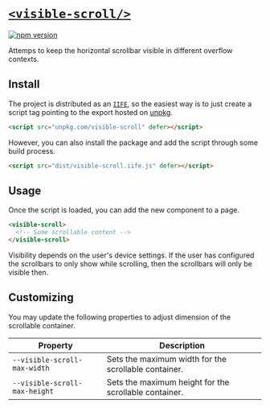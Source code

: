 # [`<visible-scroll/>`](https://ddamato.github.io/visible-scroll/)

[![npm version](https://img.shields.io/npm/v/visible-scroll.svg)](https://www.npmjs.com/package/visible-scroll)

Attemps to keep the horizontal scrollbar visible in different overflow contexts.

## Install

The project is distributed as an [`IIFE`](https://developer.mozilla.org/en-US/docs/Glossary/IIFE), so the easiest way is to just create a script tag pointing to the export hosted on [unpkg](https://unpkg.com/).

```html
<script src="unpkg.com/visible-scroll" defer></script>
```

However, you can also install the package and add the script through some build process.

```html
<script src="dist/visible-scroll.iife.js" defer></script>
```

## Usage

Once the script is loaded, you can add the new component to a page.

```html
<visible-scroll>
  <!-- Some scrollable content -->
</visible-scroll>
```

Visibility depends on the user's device settings. If the user has configured the scrollbars to only show while scrolling, then the scrollbars will only be visible then.

## Customizing

You may update the following properties to adjust dimension of the scrollable container.

| Property | Description |
| -------- | ----------- |
| `--visible-scroll-max-width` | Sets the maximum width for the scrollable container. |
| `--visible-scroll-max-height` | Sets the maximum height for the scrollable container. |